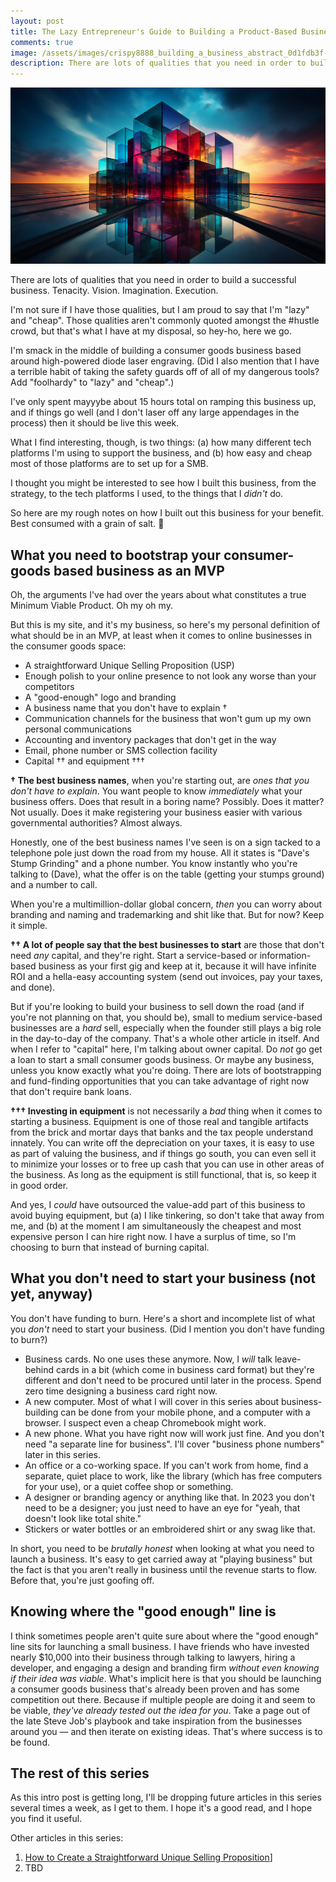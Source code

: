 ```yaml
---
layout: post
title: The Lazy Entrepreneur's Guide to Building a Product-Based Business in 2023
comments: true
image: /assets/images/crispy8888_building_a_business_abstract_0d1fdb3f-c7ad-408a-b234-7e24d929a4c4
description: There are lots of qualities that you need in order to build a successful business. Tenacity. Vision. Imagination. Execution. But what about "lazy" and "cheap"?
---
```


![image](/assets/images/crispy8888_building_a_business_abstract_0d1fdb3f-c7ad-408a-b234-7e24d929a4c4.jpg)

There are lots of qualities that you need in order to build a successful business. Tenacity. Vision. Imagination. Execution.

I'm not sure if I have those qualities, but I am proud to say that I'm "lazy" and "cheap". Those qualities aren't commonly quoted amongst the #hustle crowd, but that's what I have at my disposal, so hey-ho, here we go.

<!--more-->

I'm smack in the middle of building a consumer goods business based around high-powered diode laser engraving. (Did I also mention that I have a terrible habit of taking the safety guards off of all of my dangerous tools? Add "foolhardy" to "lazy" and "cheap".)

I've only spent mayyybe about 15 hours total on ramping this business up, and if things go well (and I don't laser off any large appendages in the process) then it should be live this week.

What I find interesting, though, is two things: (a) how many different tech platforms I'm using to support the business, and (b) how easy and cheap most of those platforms are to set up for a SMB.

I thought you might be interested to see how I built this business, from the strategy, to the tech platforms I used, to the things that I _didn't_ do.

So here are my rough notes on how I built out this business for your benefit. Best consumed with a grain of salt. 🧂

## What you need to bootstrap your consumer-goods based business as an MVP

Oh, the arguments I've had over the years about what constitutes a true Minimum Viable Product. Oh my oh my.

But this is my site, and it's my business, so here's my personal definition of what should be in an MVP, at least when it comes to online businesses in the consumer goods space:

- A straightforward Unique Selling Proposition (USP)
- Enough polish to your online presence to not look any worse than your competitors
- A "good-enough" logo and branding
- A business name that you don't have to explain †
- Communication channels for the business that won't gum up my own personal communications
- Accounting and inventory packages that don't get in the way
- Email, phone number or SMS collection facility
- Capital †† and equipment †††

**† The best business names**, when you're starting out, are _ones that you don't have to explain_. You want people to know _immediately_ what your business offers. 
Does that result in a boring name? Possibly. Does it matter? Not usually. Does it make registering your business easier with various governmental authorities? Almost always.

Honestly, one of the best business names I've seen is on a sign tacked to a telephone pole just down the road from my house. All it states is "Dave's Stump Grinding" and a phone number. You know instantly who you're talking to (Dave), what the offer is on the table (getting your stumps ground) and a number to call.

When you're a multimillion-dollar global concern, _then_ you can worry about branding and naming and trademarking and shit like that. But for now? Keep it simple.

**†† A lot of people say that the best businesses to start** are those that don't need _any_ capital, and they're right. Start a service-based or information-based business as your first gig and keep at it, because it will have infinite ROI and a hella-easy accounting system (send out invoices, pay your taxes, and done).

But if you're looking to build your business to sell down the road (and if you're not planning on that, you should be), small to medium service-based businesses are a _hard_ sell, especially when the founder still plays a big role in the day-to-day of the company. That's a whole other article in itself. And when I refer to "capital" here, I'm talking about owner capital. Do _not_ go get a loan to start a small consumer goods business. Or maybe any business, unless you know exactly what you're doing. There are lots of bootstrapping and fund-finding opportunities that you can take advantage of right now that don't require bank loans.

**††† Investing in equipment** is not necessarily a _bad_ thing when it comes to starting a business. Equipment is one of those real and tangible artifacts from the brick and mortar days that banks and the tax people understand innately. You can write off the depreciation on your taxes, it is easy to use as part of valuing the business, and if things go south, you can even sell it to minimize your losses or to free up cash that you can use in other areas of the business. As long as the equipment is still functional, that is, so keep it in good order.

And yes, I _could_ have outsourced the value-add part of this business to avoid buying equipment, but (a) I like tinkering, so don't take that away from me, and (b) at the moment I am simultaneously the cheapest and most expensive person I can hire right now. I have a surplus of time, so I'm choosing to burn that instead of burning capital.

## What you don't need to start your business (not yet, anyway)

You don't have funding to burn. Here's a short and incomplete list of what you _don't_ need to start your business. (Did I mention you don't have funding to burn?)

- Business cards. No one uses these anymore. Now, I *will* talk leave-behind cards in a bit (which come in business card format) but they're different and don't need to be procured until later in the process. Spend zero time designing a business card right now.
- A new computer. Most of what I will cover in this series about business-building can be done from your mobile phone, and a computer with a browser. I suspect even a cheap Chromebook might work.
- A new phone. What you have right now will work just fine. And you don't need "a separate line for business". I'll cover "business phone numbers" later in this series.
- An office or a co-working space. If you can't work from home, find a separate, quiet place to work, like the library (which has free computers for your use), or a quiet coffee shop or something.
- A designer or branding agency or anything like that. In 2023 you don't need to be a designer; you just need to have an eye for "yeah, that doesn't look like total shite."
- Stickers or water bottles or an embroidered shirt or any swag like that.

In short, you need to be _brutally honest_ when looking at what you need to launch a business. It's easy to get carried away at "playing business" but the fact is that you aren't really in business until the revenue starts to flow. Before that, you're just goofing off.

## Knowing where the "good enough" line is

I think sometimes people aren't quite sure about where the "good enough" line sits for launching a small business. I have friends who have invested nearly $10,000 into their business through talking to lawyers, hiring a developer, and engaging a design and branding firm _without even knowing if their idea was viable_. What's implicit here is that you should be launching a consumer goods business that's already been proven and has some competition out there. Because if multiple people are doing it and seem to be viable, _they've already tested out the idea for you_. Take a page out of the late Steve Job's playbook and take inspiration from the businesses around you — and then iterate on existing ideas. That's where success is to be found.

## The rest of this series

As this intro post is getting long, I'll be dropping future articles in this series several times a week, as I get to them. I hope it's a good read, and I hope you find it useful.

Other articles in this series:

1. [How to Create a Straightforward Unique Selling Proposition](/2023/09/14/how-to-create-straightforward-unique-selling-proposition/)]
2. TBD



